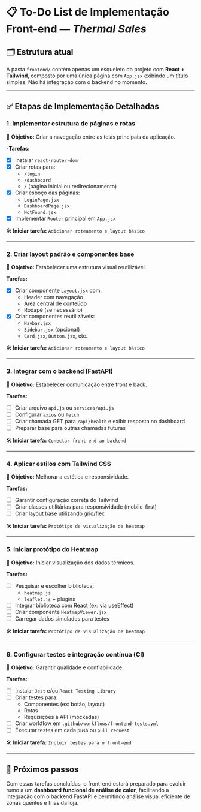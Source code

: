 # 📋 To-Do List de Implementação Front-end — *Thermal Sales*

## 🗂️ Estrutura atual

A pasta `frontend/` contém apenas um esqueleto do projeto com **React + Tailwind**, composto por uma única página com `App.jsx` exibindo um título simples. Não há integração com o backend no momento.

---

## ✅ Etapas de Implementação Detalhadas

### 1. Implementar estrutura de páginas e rotas

📌 **Objetivo:** Criar a navegação entre as telas principais da aplicação.

-**Tarefas:**
- [x] Instalar `react-router-dom`
- [x] Criar rotas para:
  - `/login`
  - `/dashboard`
  - `/` (página inicial ou redirecionamento)
- [x] Criar esboço das páginas:
  - `LoginPage.jsx`
  - `DashboardPage.jsx`
  - `NotFound.jsx`
- [x] Implementar `Router` principal em `App.jsx`

🛠️ **Iniciar tarefa:** `Adicionar roteamento e layout básico`

---

### 2. Criar layout padrão e componentes base

📌 **Objetivo:** Estabelecer uma estrutura visual reutilizável.

**Tarefas:**
- [x] Criar componente `Layout.jsx` com:
  - Header com navegação
  - Área central de conteúdo
  - Rodapé (se necessário)
- [x] Criar componentes reutilizáveis:
  - `Navbar.jsx`
  - `Sidebar.jsx` (opcional)
  - `Card.jsx`, `Button.jsx`, etc.

🛠️ **Iniciar tarefa:** `Adicionar roteamento e layout básico`

---

### 3. Integrar com o backend (FastAPI)

📌 **Objetivo:** Estabelecer comunicação entre front e back.

**Tarefas:**
- [ ] Criar arquivo `api.js` ou `services/api.js`
- [ ] Configurar `axios` ou `fetch`
- [ ] Criar chamada GET para `/api/health` e exibir resposta no dashboard
- [ ] Preparar base para outras chamadas futuras

🛠️ **Iniciar tarefa:** `Conectar front-end ao backend`

---

### 4. Aplicar estilos com Tailwind CSS

📌 **Objetivo:** Melhorar a estética e responsividade.

**Tarefas:**
- [ ] Garantir configuração correta do Tailwind
- [ ] Criar classes utilitárias para responsividade (mobile-first)
- [ ] Criar layout base utilizando grid/flex

🛠️ **Iniciar tarefa:** `Protótipo de visualização de heatmap`

---

### 5. Iniciar protótipo do Heatmap

📌 **Objetivo:** Iniciar visualização dos dados térmicos.

**Tarefas:**
- [ ] Pesquisar e escolher biblioteca:
  - `heatmap.js`
  - `leaflet.js` + plugins
- [ ] Integrar biblioteca com React (ex: via useEffect)
- [ ] Criar componente `HeatmapViewer.jsx`
- [ ] Carregar dados simulados para testes

🛠️ **Iniciar tarefa:** `Protótipo de visualização de heatmap`

---

### 6. Configurar testes e integração contínua (CI)

📌 **Objetivo:** Garantir qualidade e confiabilidade.

**Tarefas:**
- [ ] Instalar `Jest` e/ou `React Testing Library`
- [ ] Criar testes para:
  - Componentes (ex: botão, layout)
  - Rotas
  - Requisições à API (mockadas)
- [ ] Criar workflow em `.github/workflows/frontend-tests.yml`
- [ ] Executar testes em cada `push` ou `pull request`

🛠️ **Iniciar tarefa:** `Incluir testes para o front-end`

---

## 🔄 Próximos passos

Com essas tarefas concluídas, o front-end estará preparado para evoluir rumo a um **dashboard funcional de análise de calor**, facilitando a integração com o backend FastAPI e permitindo análise visual eficiente de zonas quentes e frias da loja.
